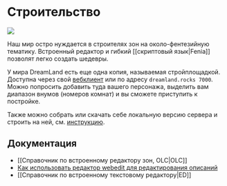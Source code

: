 # Строительство

![](https://raw.githubusercontent.com/wiki/dreamland-mud/dreamland_code/images/olc02.png)

Наш мир остро нуждается в строителях зон на около-фентезийную тематику. Встроенный редактор и гибкий \[\[скриптовый язык\|Fenia\]\] позволят легко создать шедевры.

У мира DreamLand есть еще одна копия, называемая стройплощадкой. Доступна через свой [вебклиент](https://dreamland.rocks/mudjs/build.html) или по адресу `dreamland.rocks 7000`. Можно попросить добавить туда вашего персонажа, выделить вам диапазон внумов \(номеров комнат\) и вы сможете приступить к постройке.

Также можно собрать или скачать себе локальную версию сервера и строить на ней, см. [инструкцию](https://github.com/dreamland-mud/dreamland_code/blob/master/README.md).

## Документация

* \[\[Справочник по встроенному редактору зон, OLC\|OLC\]\]
* [Как использовать редактор webedit для редактирования описаний](https://github.com/dreamland-mud/dreamland_code/wiki/%D0%A0%D0%B5%D0%B4%D0%B0%D0%BA%D1%82%D0%B8%D1%80%D0%BE%D0%B2%D0%B0%D0%BD%D0%B8%D0%B5-%D0%BE%D0%BF%D0%B8%D1%81%D0%B0%D0%BD%D0%B8%D0%B9-%D0%BA%D0%BE%D0%BC%D0%BD%D0%B0%D1%82-%D0%B8-%D0%BF%D1%80%D0%BE%D1%82%D0%BE%D1%82%D0%B8%D0%BF%D0%BE%D0%B2)
* \[\[Справочник по встроенному текстовому редактору\|ED\]\]

